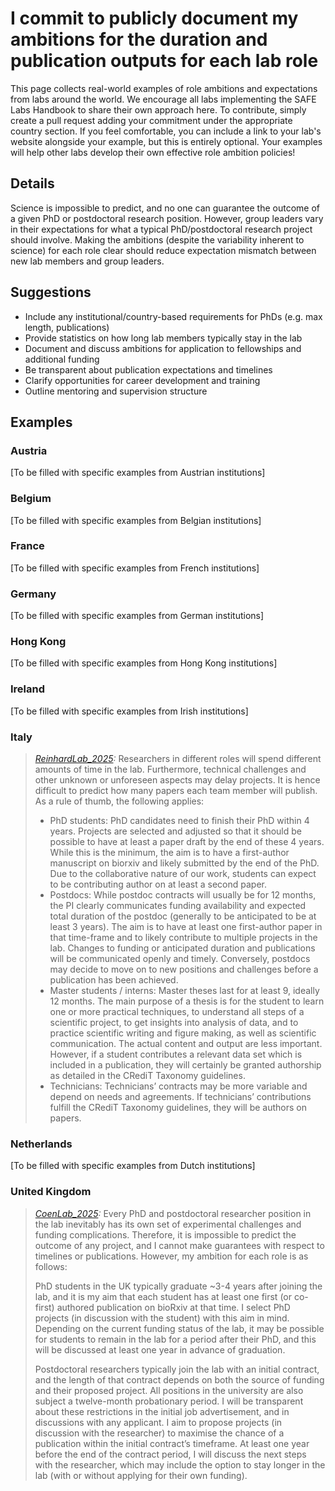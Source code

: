 # I commit to publicly document my ambitions for the duration and publication outputs for each lab role

This page collects real-world examples of role ambitions and expectations from labs around the world. We encourage all labs implementing the SAFE Labs Handbook to share their own approach here. To contribute, simply create a pull request adding your commitment under the appropriate country section. If you feel comfortable, you can include a link to your lab's website alongside your example, but this is entirely optional. Your examples will help other labs develop their own effective role ambition policies!

## Details
Science is impossible to predict, and no one can guarantee the outcome of a given PhD or postdoctoral research position. However, group leaders vary in their expectations for what a typical PhD/postdoctoral research project should involve. Making the ambitions (despite the variability inherent to science) for each role clear should reduce expectation mismatch between new lab members and group leaders.

## Suggestions
- Include any institutional/country-based requirements for PhDs (e.g. max length, publications)
- Provide statistics on how long lab members typically stay in the lab
- Document and discuss ambitions for application to fellowships and additional funding
- Be transparent about publication expectations and timelines
- Clarify opportunities for career development and training
- Outline mentoring and supervision structure

## Examples

### Austria
[To be filled with specific examples from Austrian institutions]

### Belgium
[To be filled with specific examples from Belgian institutions]

### France
[To be filled with specific examples from French institutions]

### Germany
[To be filled with specific examples from German institutions]

### Hong Kong
[To be filled with specific examples from Hong Kong institutions]

### Ireland
[To be filled with specific examples from Irish institutions]

### Italy
>_[ReinhardLab_2025](https://reinhardlab.org/philosophy):_ Researchers in different roles will spend different amounts of time in the lab. Furthermore, technical challenges and other unknown or unforeseen aspects may delay projects. It is hence difficult to predict how many papers each team member will publish. As a rule of thumb, the following applies:
>- PhD students: PhD candidates need to finish their PhD within 4 years. Projects are selected and adjusted so that it should be possible to have at least a paper draft by the end of these 4 years. While this is the minimum, the aim is to have a first-author manuscript on biorxiv and likely submitted by the end of the PhD. Due to the collaborative nature of our work, students can expect to be contributing author on at least a second paper.
>- Postdocs: While postdoc contracts will usually be for 12 months, the PI clearly communicates funding availability and expected total duration of the postdoc (generally to be anticipated to be at least 3 years). The aim is to have at least one first-author paper in that time-frame and to likely contribute to multiple projects in the lab. Changes to funding or anticipated duration and publications will be communicated openly and timely. Conversely, postdocs may decide to move on to new positions and challenges before a publication has been achieved. 
>- Master students / interns: Master theses last for at least 9, ideally 12 months. The main purpose of a thesis is for the student to learn one or more practical techniques, to understand all steps of a scientific project, to get insights into analysis of data, and to practice scientific writing and figure making, as well as scientific communication. The actual content and output are less important. However, if a student contributes a relevant data set which is included in a publication, they will certainly be granted authorship as detailed in the CRediT Taxonomy guidelines. 
>- Technicians: Technicians’ contracts may be more variable and depend on needs and agreements. If technicians’ contributions fulfill the CRediT Taxonomy guidelines, they will be authors on papers.

### Netherlands
[To be filled with specific examples from Dutch institutions]

### United Kingdom
>_[CoenLab_2025](https://coen-lab.com/):_ Every PhD and postdoctoral researcher position in the lab inevitably has its own set of experimental challenges and funding complications. Therefore, it is impossible to predict the outcome of any project, and I cannot make guarantees with respect to timelines or publications. However, my ambition for each role is as follows:
>
>PhD students in the UK typically graduate ~3-4 years after joining the lab, and it is my aim that each student has at least one first (or co-first) authored publication on bioRxiv at that time. I select PhD projects (in discussion with the student) with this aim in mind. Depending on the current funding status of the lab, it may be possible for students to remain in the lab for a period after their PhD, and this will be discussed at least one year in advance of graduation.
>
>Postdoctoral researchers typically join the lab with an initial contract, and the length of that contract depends on both the source of funding and their proposed project. All positions in the university are also subject a twelve-month probationary period. I will be transparent about these restrictions in the initial job advertisement, and in discussions with any applicant. I aim to propose projects (in discussion with the researcher) to maximise the chance of a publication within the initial contract’s timeframe. At least one year before the end of the contract period, I will discuss the next steps with the researcher, which may include the option to stay longer in the lab (with or without applying for their own funding).
